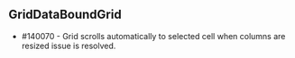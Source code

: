 ## GridDataBoundGrid

* \#140070 - Grid scrolls automatically to selected cell when columns are resized issue is resolved.